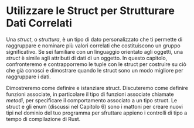 # Utilizzare le Struct per Strutturare Dati Correlati

Una *struct*, o *struttura*, è un tipo di dato personalizzato che ti permette di raggruppare
e nominare più valori correlati che costituiscono un gruppo significativo. Se sei
familiare con un linguaggio orientato agli oggetti, una *struct* è simile agli
attributi di dati di un oggetto. In questo capitolo, confronteremo e contrapporremo le tuple
con le struct per costruire su ciò che già conosci e dimostrare quando le struct sono
un modo migliore per raggruppare i dati.

Dimostreremo come definire e istanziare struct. Discuteremo come
definire funzioni associate, in particolare il tipo di funzioni associate chiamate
*metodi*, per specificare il comportamento associato a un tipo struct. Le struct e gli enum
(discussi nel Capitolo 6) sono i mattoni per creare nuovi tipi nel dominio del tuo
programma per sfruttare appieno i controlli di tipo a tempo di compilazione di Rust.
